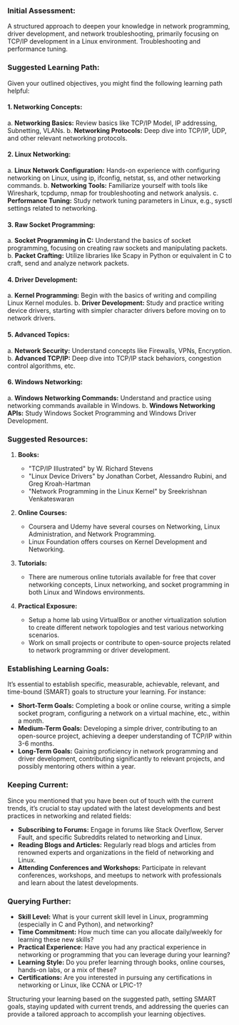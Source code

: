 ### Initial Assessment:
A structured approach to deepen your knowledge in network programming, driver development, and network troubleshooting, primarily focusing on TCP/IP development in a Linux environment. Troubleshooting and performance tuning. 

### Suggested Learning Path:
Given your outlined objectives, you might find the following learning path helpful:

#### 1. **Networking Concepts:**
   a. **Networking Basics:** Review basics like TCP/IP Model, IP addressing, Subnetting, VLANs.
   b. **Networking Protocols:** Deep dive into TCP/IP, UDP, and other relevant networking protocols.

#### 2. **Linux Networking:**
   a. **Linux Network Configuration:** Hands-on experience with configuring networking on Linux, using ip, ifconfig, netstat, ss, and other networking commands.
   b. **Networking Tools:** Familiarize yourself with tools like Wireshark, tcpdump, nmap for troubleshooting and network analysis.
   c. **Performance Tuning:** Study network tuning parameters in Linux, e.g., sysctl settings related to networking.

#### 3. **Raw Socket Programming:**
   a. **Socket Programming in C:** Understand the basics of socket programming, focusing on creating raw sockets and manipulating packets.
   b. **Packet Crafting:** Utilize libraries like Scapy in Python or equivalent in C to craft, send and analyze network packets.

#### 4. **Driver Development:**
   a. **Kernel Programming:** Begin with the basics of writing and compiling Linux Kernel modules.
   b. **Driver Development:** Study and practice writing device drivers, starting with simpler character drivers before moving on to network drivers.

#### 5. **Advanced Topics:**
   a. **Network Security:** Understand concepts like Firewalls, VPNs, Encryption.
   b. **Advanced TCP/IP:** Deep dive into TCP/IP stack behaviors, congestion control algorithms, etc.

#### 6. **Windows Networking:**
   a. **Windows Networking Commands:** Understand and practice using networking commands available in Windows.
   b. **Windows Networking APIs:** Study Windows Socket Programming and Windows Driver Development.

### Suggested Resources:
1. **Books:**
   - "TCP/IP Illustrated" by W. Richard Stevens
   - "Linux Device Drivers" by Jonathan Corbet, Alessandro Rubini, and Greg Kroah-Hartman
   - "Network Programming in the Linux Kernel" by Sreekrishnan Venkateswaran

2. **Online Courses:**
   - Coursera and Udemy have several courses on Networking, Linux Administration, and Network Programming.
   - Linux Foundation offers courses on Kernel Development and Networking.

3. **Tutorials:**
   - There are numerous online tutorials available for free that cover networking concepts, Linux networking, and socket programming in both Linux and Windows environments.

4. **Practical Exposure:**
   - Setup a home lab using VirtualBox or another virtualization solution to create different network topologies and test various networking scenarios.
   - Work on small projects or contribute to open-source projects related to network programming or driver development.

### Establishing Learning Goals:
It’s essential to establish specific, measurable, achievable, relevant, and time-bound (SMART) goals to structure your learning. For instance:
- **Short-Term Goals:** Completing a book or online course, writing a simple socket program, configuring a network on a virtual machine, etc., within a month.
- **Medium-Term Goals:** Developing a simple driver, contributing to an open-source project, achieving a deeper understanding of TCP/IP within 3-6 months.
- **Long-Term Goals:** Gaining proficiency in network programming and driver development, contributing significantly to relevant projects, and possibly mentoring others within a year.

### Keeping Current:
Since you mentioned that you have been out of touch with the current trends, it’s crucial to stay updated with the latest developments and best practices in networking and related fields:
- **Subscribing to Forums:** Engage in forums like Stack Overflow, Server Fault, and specific Subreddits related to networking and Linux.
- **Reading Blogs and Articles:** Regularly read blogs and articles from renowned experts and organizations in the field of networking and Linux.
- **Attending Conferences and Workshops:** Participate in relevant conferences, workshops, and meetups to network with professionals and learn about the latest developments.

### Querying Further:
- **Skill Level:** What is your current skill level in Linux, programming (especially in C and Python), and networking?
- **Time Commitment:** How much time can you allocate daily/weekly for learning these new skills?
- **Practical Experience:** Have you had any practical experience in networking or programming that you can leverage during your learning?
- **Learning Style:** Do you prefer learning through books, online courses, hands-on labs, or a mix of these?
- **Certifications:** Are you interested in pursuing any certifications in networking or Linux, like CCNA or LPIC-1?

Structuring your learning based on the suggested path, setting SMART goals, staying updated with current trends, and addressing the queries can provide a tailored approach to accomplish your learning objectives.
